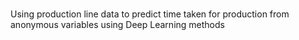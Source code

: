 # 
Using production line data to predict time taken for production from anonymous variables using Deep Learning methods
